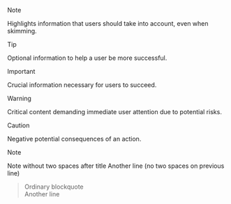 > [!NOTE]  
> Highlights information that users should take into account, even when skimming.

> [!TIP]
> Optional information to help a user be more successful.

> [!IMPORTANT]  
> Crucial information necessary for users to succeed.

> [!WARNING]  
> Critical content demanding immediate user attention due to potential risks.

> [!CAUTION]  
> Negative potential consequences of an action.

> [!NOTE]  
> Note without two spaces after title
> Another line (no two spaces on previous line)

> Ordinary blockquote  
> Another line
